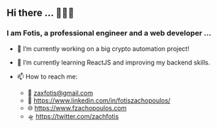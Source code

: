 ## Hi there ... 👋👋👋

### I am Fotis, a professional engineer and a web developer ...

- 🔭 I’m currently working on a big crypto automation project!

- 🌱 I’m currently learning ReactJS and improving my backend skills.

- 📫 How to reach me: 
	- 📧 zaxfotis@gmail.com
	- 🔗 https://www.linkedin.com/in/fotiszachopoulos/
	- 🌐 https://www.fzachopoulos.com
	- 🛸 https://twitter.com/zachfotis
